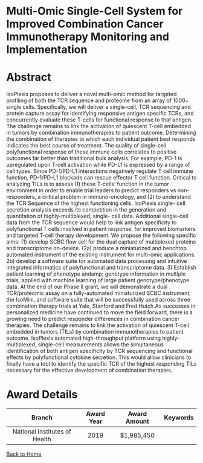 
Multi-Omic Single-Cell System for Improved Combination Cancer Immunotherapy Monitoring and Implementation
=========================================================================================================

# Abstract


IsoPlexis proposes to deliver a novel multi-omic method for targeted profiling of both the TCR sequence and
proteome from an array of 1000+ single cells. Specifically, we will deliver a single-cell, TCR sequencing and
protein capture assay for identifying responsive antigen specific TCRs, and concurrently evaluate these T-cells
for functional response to that antigen. The challenge remains to link the activation of quiescent T-cell embedded
in tumors by combination immunotherapies to patient outcome. Determining the combination of therapies to
which each individual patient best responds indicates the best course of treatment. The quality of single-cell
polyfunctional response of these immune cells correlates to positive outcomes far better than traditional bulk
analysis. For example, PD-1 is upregulated upon T-cell activation while PD-L1 is expressed by a range of cell
types. Since PD-1/PD-L1 interactions negatively regulate T cell immune function, PD-1/PD-L1 blockade can
rescue effector T cell function. Critical to analyzing TILs is to assess (1) these T-cells’ function in the tumor
environment in order to enable trial leaders to predict responders vs non-responders, a critical problem in
immuno-oncology, and (2) to understand the TCR Sequence of the highest functioning cells. IsoPlexis single-
cell secretion analysis exceeds its competition in the generation and quantitation of highly-multiplexed, single-
cell data. Additional single-cell data from the TCR sequence would help to link antigen specificity to polyfunctional
T cells involved in patient response, for improved biomarkers and targeted T-cell therapy development. We
propose the following specific aims: (1) develop SCBC flow cell for the dual capture of multiplexed proteins and
transcriptome on-device. (2a) produce a miniaturized and benchtop automated instrument of the existing
instrument for multi-omic applications. 2b) develop a software suite for automated data processing and intuitive
integrated informatics of polyfunctional and transcriptome data. 3) Establish patient learning of phenotype andamp;
genotype information in multiple trials, applied with machine learning of large patient genotype/phenotype data.
At the end of our Phase II grant, we will demonstrate a dual TCR/proteomic assay on a fully-automated
miniaturized SCBC instrument, the IsoMini, and software suite that will be successfully used across three
combination therapy trials at Yale, Stanford and Fred Hutch.As successes in personalized medicine have continued to move the field forward, there is a growing need to
predict responder differences in combination cancer therapies. The challenge remains to link the activation of
quiescent T-cell embedded in tumors (TILs) by combination immunotherapies to patient outcome. IsoPlexis
automated high-throughput platform using highly-multiplexed, single-cell measurements allows the simultaneous
identification of both antigen specificity by TCR sequencing and functional effects by polyfunctional cytokine
secretion. This would allow clinicians to finally have a tool to identify the specific TCR of the highest responding
TILs necessary for the effective development of combination therapies.  

# Award Details

|Branch|Award Year|Award Amount|Keywords|
| :---: | :---: | :---: | :---: |
|National Institutes of Health|2019|$1,985,450||
  
  


[Back to Home](https://github.com/chrischow/dod_sbir_awards/Reports/JH/#2514)